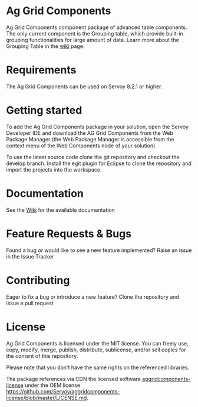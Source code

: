 # Ag Grid Components

Ag Grid Components component package of advanced table components. The only current component is the Grouping table, which provide built-in grouping functionalities for  large amount of data. Learn more about the Grouping Table in the [wiki](https://github.com/Servoy/aggridcomponents/wiki/Grouping-Table) page.

# Requirements

The Ag Grid Components can be used on Servoy 8.2.1 or higher.

# Getting started

To add the Ag Grid Components package in your solution, open the Servoy Developer IDE and download the AG Grid Components from the Web Package Manager (the Web Package Manager is accessible from the context menu of the Web Components node of your solution).

To use the latest source code clone the git repository and checkout the develop branch. Install the egit plugin for Eclipse to clone the repository and import the projects into the workspace.

# Documentation

See the [Wiki](https://github.com/Servoy/aggridcomponents/wiki) for the available documentation

# Feature Requests & Bugs

Found a bug or would like to see a new feature implemented? Raise an issue in the Issue Tracker

# Contributing

Eager to fix a bug or introduce a new feature? Clone the repository and issue a pull request

# License

Ag Grid Components is licensed under the MIT license. You can freely use, copy, modify, merge, publish, distribute, sublicense, and/or sell copies for the content of this repository.

Please note that you don't have the same rights on the referenced libraries.

The package references via CDN the licensed software [aggridcomponents-license](https://github.com/Servoy/aggridcomponents-license) under the OEM license https://github.com/Servoy/aggridcomponents-license/blob/master/LICENSE.md.
